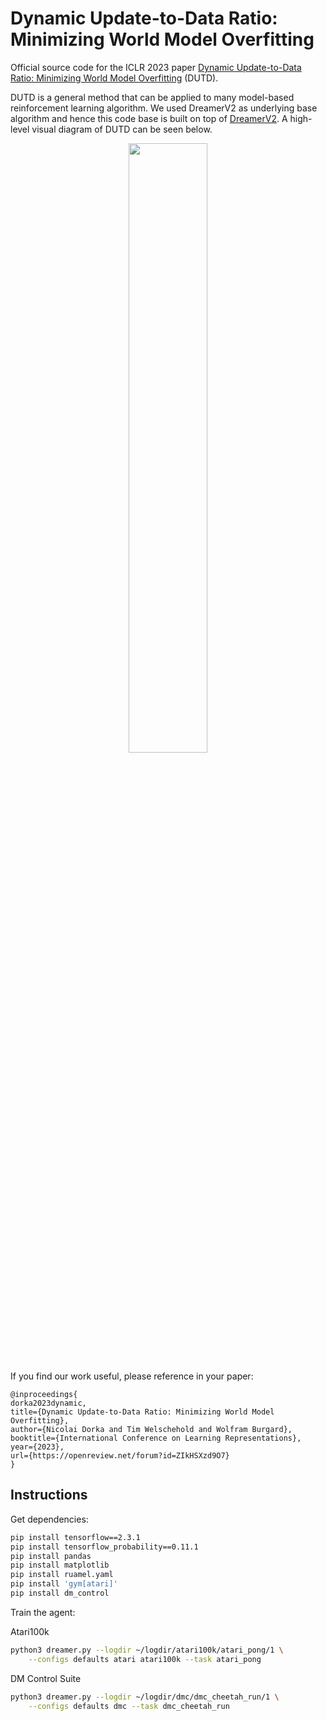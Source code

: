 # Dynamic Update-to-Data Ratio: Minimizing World Model Overfitting

Official source code for the ICLR 2023 paper [Dynamic Update-to-Data Ratio: Minimizing World Model Overfitting][website] (DUTD).

DUTD is a general method that can be applied to many model-based reinforcement learning algorithm. 
We used DreamerV2 as underlying base algorithm and hence this code base is built
on top of [DreamerV2](https://github.com/danijar/dreamerv2).
A high-level visual diagram of DUTD can be seen below. 



<p align="center">
<img width="50%" src="https://i.imgur.com/7GuHNXm.png">

[comment]: <> (<a href="url"><img src="https://i.imgur.com/7GuHNXm.png" align="left" height="600" width="600" ></a>)
</p>

If you find our work useful, please reference in your paper:

```
@inproceedings{
dorka2023dynamic,
title={Dynamic Update-to-Data Ratio: Minimizing World Model Overfitting},
author={Nicolai Dorka and Tim Welschehold and Wolfram Burgard},
booktitle={International Conference on Learning Representations},
year={2023},
url={https://openreview.net/forum?id=ZIkHSXzd9O7}
}
```

[website]: https://openreview.net/forum?id=ZIkHSXzd9O7


## Instructions

Get dependencies:

```sh
pip install tensorflow==2.3.1
pip install tensorflow_probability==0.11.1
pip install pandas
pip install matplotlib
pip install ruamel.yaml
pip install 'gym[atari]'
pip install dm_control
```

Train the agent:

Atari100k

```sh
python3 dreamer.py --logdir ~/logdir/atari100k/atari_pong/1 \
    --configs defaults atari atari100k --task atari_pong
```

DM Control Suite

```sh
python3 dreamer.py --logdir ~/logdir/dmc/dmc_cheetah_run/1 \
    --configs defaults dmc --task dmc_cheetah_run
```


